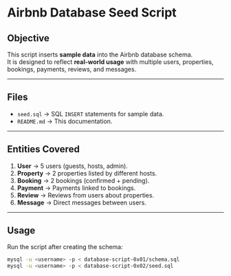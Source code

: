 # Airbnb Database Seed Script

## Objective
This script inserts **sample data** into the Airbnb database schema.  
It is designed to reflect **real-world usage** with multiple users, properties, bookings, payments, reviews, and messages.

---

## Files
- `seed.sql` → SQL `INSERT` statements for sample data.
- `README.md` → This documentation.

---

## Entities Covered
1. **User** → 5 users (guests, hosts, admin).
2. **Property** → 2 properties listed by different hosts.
3. **Booking** → 2 bookings (confirmed + pending).
4. **Payment** → Payments linked to bookings.
5. **Review** → Reviews from users about properties.
6. **Message** → Direct messages between users.

---

## Usage
Run the script after creating the schema:

```bash
mysql -u <username> -p < database-script-0x01/schema.sql
mysql -u <username> -p < database-script-0x02/seed.sql
